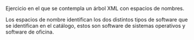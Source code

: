 Ejercicio en el que se contempla un árbol XML con espacios de nombres.

Los espacios de nombre identifican los dos distintos tipos de software que se identifican en el catálogo,
estos son software de sistemas operativos y software de oficina.